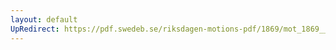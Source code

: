 ```yaml
---
layout: default
UpRedirect: https://pdf.swedeb.se/riksdagen-motions-pdf/1869/mot_1869__fk__00049/mot_1869__fk__00049_001.pdf
---
```

